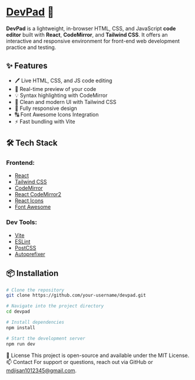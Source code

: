 # [DevPad](https://online-code-editor-0.netlify.app/) 📝

**DevPad** is a lightweight, in-browser HTML, CSS, and JavaScript **code editor** built with **React**, **CodeMirror**, and **Tailwind CSS**. It offers an interactive and responsive environment for front-end web development practice and testing.

## ✨ Features

- 🖊 Live HTML, CSS, and JS code editing
- 🧠 Real-time preview of your code
- 💡 Syntax highlighting with CodeMirror
- 🎨 Clean and modern UI with Tailwind CSS
- 📱 Fully responsive design
- 🔠 Font Awesome Icons Integration
- ⚡ Fast bundling with Vite

## 🛠 Tech Stack

### Frontend:
- [React](https://reactjs.org/)
- [Tailwind CSS](https://tailwindcss.com/)
- [CodeMirror](https://codemirror.net/)
- [React CodeMirror2](https://github.com/scniro/react-codemirror2)
- [React Icons](https://react-icons.github.io/react-icons/)
- [Font Awesome](https://fontawesome.com/)

### Dev Tools:
- [Vite](https://vitejs.dev/)
- [ESLint](https://eslint.org/)
- [PostCSS](https://postcss.org/)
- [Autoprefixer](https://github.com/postcss/autoprefixer)

## 📦 Installation

```bash
# Clone the repository
git clone https://github.com/your-username/devpad.git

# Navigate into the project directory
cd devpad

# Install dependencies
npm install

# Start the development server
npm run dev
```
📄 License
This project is open-source and available under the MIT License.
📫 Contact
For support or questions, reach out via GitHub or mdjisan1012345@gmail.com.
